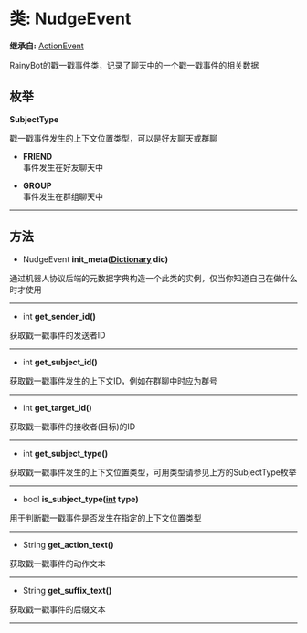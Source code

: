 # 类: NudgeEvent  
  
**继承自:** [ActionEvent](ActionEvent.md)  
  
RainyBot的戳一戳事件类，记录了聊天中的一个戳一戳事件的相关数据  
  
## 枚举  
  
**SubjectType**  
  
戳一戳事件发生的上下文位置类型，可以是好友聊天或群聊  
  
- **FRIEND**  
事件发生在好友聊天中  
  
- **GROUP**  
事件发生在群组聊天中  
  
---  
  
## 方法 
  
- NudgeEvent **init_meta([Dictionary](https://docs.godotengine.org/en/latest/classes/class_dictionary.html) dic)**  
  
通过机器人协议后端的元数据字典构造一个此类的实例，仅当你知道自己在做什么时才使用  
  
---  
  
- int **get_sender_id()**  
  
获取戳一戳事件的发送者ID  
  
---  
  
- int **get_subject_id()**  
  
获取戳一戳事件发生的上下文ID，例如在群聊中时应为群号  
  
---  
  
- int **get_target_id()**  
  
获取戳一戳事件的接收者(目标)的ID  
  
---  
  
- int **get_subject_type()**  
  
获取戳一戳事件发生的上下文位置类型，可用类型请参见上方的SubjectType枚举  
  
---  
  
- bool **is_subject_type([int](https://docs.godotengine.org/en/latest/classes/class_int.html) type)**  
  
用于判断戳一戳事件是否发生在指定的上下文位置类型  
  
---  
  
- String **get_action_text()**  
  
获取戳一戳事件的动作文本  
  
---  
  
- String **get_suffix_text()**  
  
获取戳一戳事件的后缀文本  
  
---  
  

